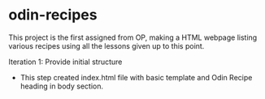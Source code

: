 # odin-recipes

This project is the first assigned from OP,
making a HTML webpage listing various recipes
using all the lessons given up to this point.

Iteration 1: Provide initial structure
- This step created index.html file with basic template and Odin Recipe
  heading in body section.